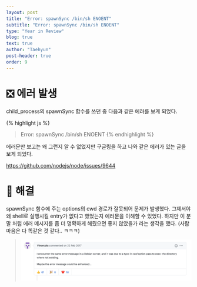 ```yaml
---
layout: post
title: "Error: spawnSync /bin/sh ENOENT"
subtitle: "Error: spawnSync /bin/sh ENOENT"
type: "Year in Review"
blog: true
text: true
author: "Taehyun"
post-header: true
order: 9
---
```


# ❎ 에러 발생

child_process의 spawnSync 함수를 쓰던 중 다음과 같은 에러를 보게 되었다.

{% highlight js %}
> Error: spawnSync /bin/sh ENOENT
{% endhighlight %}

에러문만 보고는 왜 그런지 알 수 없었지만 구글링을 하고 나와 같은 에러가 있는 글을 보게 되었다.

[ https://github.com/nodejs/node/issues/9644 ](https://github.com/nodejs/node/issues/9644)

# 🌟 해결

spawnSync 함수에 주는 options의 cwd 경로가 잘못되어 문제가 발생했다. 그제서야 왜 shell로 실행시킬 entry가 없다고 했었는지 에러문을 이해할 수 있었다. 하지만 이 분 말 처럼 에러 메시지를 좀 더 명확하게 해줬으면 좋지 않았을가 라는 생각을 했다. (사람 마음은 다 똑같은 것 같다.. ㅋㅋㅋ)

> ![](img/2020-09-12-01-38-17.png)
